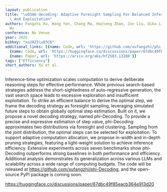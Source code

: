 ```yaml
---
layout: publication
title: "\u03A6-decoding: Adaptive Foresight Sampling For Balanced Inference-time Exploration\
  \ And Exploitation"
authors: Fangzhi Xu, Hang Yan, Chang Ma, Haiteng Zhao, Jun Liu, Qika Lin, Zhiyong
  Wu
conference: No Venue
year: 2025
bibkey: "xu2025\u03C6"
additional_links: [{name: Code, url: 'https://github.com/xufangzhi/phi-Decoding,'},
  {name: Code, url: 'https://huggingface.co/discussions/paper/67dbc49f85eacb364e913d20'},
  {name: Paper, url: 'https://arxiv.org/abs/hf2503.13288'}]
tags: ["Efficiency"]
short_authors: Xu et al.
---
```

Inference-time optimization scales computation to derive deliberate reasoning steps for effective performance. While previous search-based strategies address the short-sightedness of auto-regressive generation, the vast search space leads to excessive exploration and insufficient exploitation. To strike an efficient balance to derive the optimal step, we frame the decoding strategy as foresight sampling, leveraging simulated future steps to obtain globally optimal step estimation. Built on it, we propose a novel decoding strategy, named phi-Decoding. To provide a precise and expressive estimation of step value, phi-Decoding approximates two distributions via foresight and clustering. Sampling from the joint distribution, the optimal steps can be selected for exploitation. To support adaptive computation allocation, we propose in-width and in-depth pruning strategies, featuring a light-weight solution to achieve inference efficiency. Extensive experiments across seven benchmarks show phi-Decoding outperforms strong baselines in both performance and efficiency. Additional analysis demonstrates its generalization across various LLMs and scalability across a wide range of computing budgets. The code will be released at https://github.com/xufangzhi/phi-Decoding, and the open-source PyPI package is coming soon.

https://huggingface.co/discussions/paper/67dbc49f85eacb364e913d20